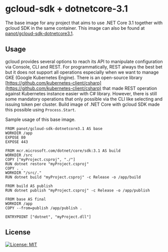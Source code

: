 # gcloud-sdk + dotnetcore-3.1

The base image for any project that aims to use .NET Core 3.1 together with gcloud SDK in the same container. This image can also be found at [panot/gcloud-sdk-dotnetcore3.1](https://hub.docker.com/r/panot/gcloud-sdk-dotnetcore3.1).

## Usage

gcloud provides several options to reach its API to manipulate configuration via Console, CLI and REST. For programmatically, REST always the best bet but it does not support all operations especially when we want to manage GKE (Google Kubernetes Engine). There is an open-source library [https://github.com/kubernetes-client/csharp](https://github.com/kubernetes-client/csharp) that made REST operation against Kubernetes instance easier with C# library. However, there is still some mandatory operations that only possible via the CLI like selecting and issuing token per cluster. Build image of .NET Core with gcloud SDK made this possible using `Process.Start`.

Sample usage of this base image.

```
FROM panot/gcloud-sdk-dotnetcore3.1 AS base
WORKDIR /app
EXPOSE 80
EXPOSE 443

FROM mcr.microsoft.com/dotnet/core/sdk:3.1 AS build
WORKDIR /src
COPY ["myProject.csproj", "./"]
RUN dotnet restore "myProject.csproj"
COPY . .
WORKDIR "/src/."
RUN dotnet build "myProject.csproj" -c Release -o /app/build

FROM build AS publish
RUN dotnet publish "myProject.csproj" -c Release -o /app/publish

FROM base AS final
WORKDIR /app
COPY --from=publish /app/publish .

ENTRYPOINT ["dotnet", "myProject.dll"]
```


## License
[![License: MIT](https://img.shields.io/badge/License-MIT-yellow.svg)](https://opensource.org/licenses/MIT)